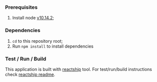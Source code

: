 ### Prerequisites

1. Install node [v10.14.2](https://nodejs.org/dist/v10.14.2/);

### Dependencies

1. `cd` to this repository root;
2. Run `npm install` to install dependencies

### Test / Run / Build

This application is built with [reactship](https://github.com/easyship-io/ship-cli/blob/master/packages/reactship) tool. For test/run/build instructions check [reactship readme](https://github.com/easyship-io/ship-cli/blob/master/packages/reactship/README.md).
